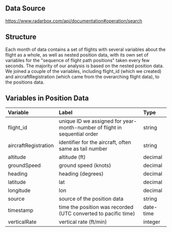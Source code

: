 ## Data Source
https://www.radarbox.com/api/documentation#operation/search

## Structure
Each month of data contains a set of flights with several variables about the flight as a whole, 
as well as nested position data, with its own set of variables for the "sequence of flight path positions" taken every few seconds.
The majority of our analysis is based on the nested position data. We joined a couple of the variables, including flight_id (which we created) and aircraftRegistration (which came from the overarching flight data), to the positions data.

## Variables in Position Data
<!-- POSITIONS-VAR-LIST:START -->
| Variable | Label | Type |
| :---- | :---- | :---- |
| flight_id | unique ID we assigned for year-month-number of flight in sequential order | string |
| aircraftRegistration | identifier for the aircraft, often same as tail number | string |
| altitude | altitude (ft) | decimal |
| groundSpeed | ground speed (knots) | decimal |
| heading | heading (degrees) | decimal |
| latitude | lat | decimal |
| longitude | lon | decimal |
| source | source of the position data | string |
| timestamp | time the position was recorded (UTC converted to pacific time) | date-time |
| verticalRate | vertical rate (ft/min) | integer |
